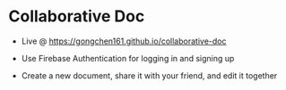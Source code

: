 # Collaborative Doc

* Live @ https://gongchen161.github.io/collaborative-doc

* Use Firebase Authentication for logging in and signing up
* Create a new document, share it with your friend, and edit it together
